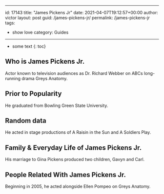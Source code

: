  ---
id: 17143
title: "James Pickens Jr"
date: 2021-04-07T19:12:57+00:00
author: victor
layout: post
guid: /james-pickens-jr/
permalink: /james-pickens-jr
tags:
 - show love
category: Guides
---

* some text
{: toc}

## Who is James Pickens Jr.

Actor known to television audiences as Dr. Richard Webber on ABCs long-running drama Greys Anatomy.

## Prior to Popularity

He graduated from Bowling Green State University.

## Random data

He acted in stage productions of A Raisin in the Sun and A Soldiers Play.

## Family & Everyday Life of James Pickens Jr.

His marriage to Gina Pickens produced two children, Gavyn and Carl.

## People Related With James Pickens Jr.

Beginning in 2005, he acted alongside Ellen Pompeo on Greys Anatomy.
 